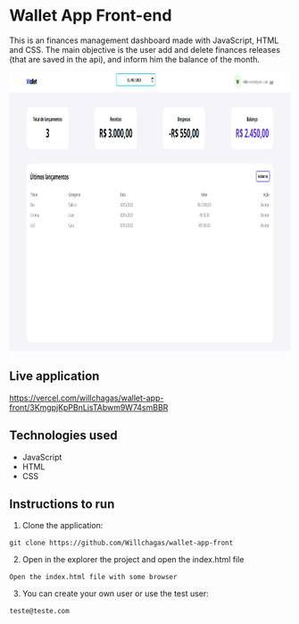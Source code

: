 # Wallet App Front-end

This is an finances management dashboard made with JavaScript, HTML and CSS.
The main objective is the user add and delete finances releases (that are saved in the api), and inform him the balance of the month.

<img alt="wallet-image" src="src/img/demo.png" height="500">

## Live application

https://vercel.com/willchagas/wallet-app-front/3KmgpjKpPBnLjsTAbwm9W74smBBR

## Technologies used

- JavaScript
- HTML
- CSS

## Instructions to run

1. Clone the application:

```
git clone https://github.com/Willchagas/wallet-app-front
```

2. Open in the explorer the project and open the index.html file

```
Open the index.html file with some browser
```

3. You can create your own user or use the test user:

```
teste@teste.com
```
